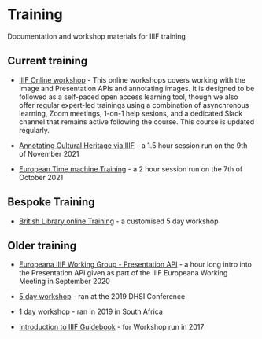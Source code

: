 # Training
Documentation and workshop materials for IIIF training

## Current training

* [IIIF Online workshop](iiif-online-workshop/index.html) - This online workshops covers working with the Image and Presentation APIs and annotating images. It is designed to be followed as a self-paced open access learning tool, though we also offer regular expert-led trainings using a combination of asynchronous learning, Zoom meetings, 1-on-1 help sesions, and a dedicated Slack channel that remains active following the course. This course is updated regularly. 

* [Annotating Cultural Heritage via IIIF](annotations/index.html) - a 1.5 hour session run on the 9th of November 2021

* [European Time machine Training](time_machine/index.html) - a 2 hour session run on the 7th of October 2021

## Bespoke Training

 * [British Library online Training](iiif-bl-workshop/index.html) - a customised 5 day workshop

## Older training

* [Europeana IIIF Working Group - Presentation API](presentation-api/index.html) - a hour long intro into the Presentation API given as part of the IIIF Europeana Working Meeting in September 2020

* [5 day workshop](iiif-5-day-workshop/index.html) - ran at the 2019 DHSI Conference

* [1 day workshop](iiif-1-day-workshop/index.html) - ran in 2019 in South Africa

* [Introduction to IIIF Guidebook](intro-to-iiif/index.html) - for Workshop run in 2017

